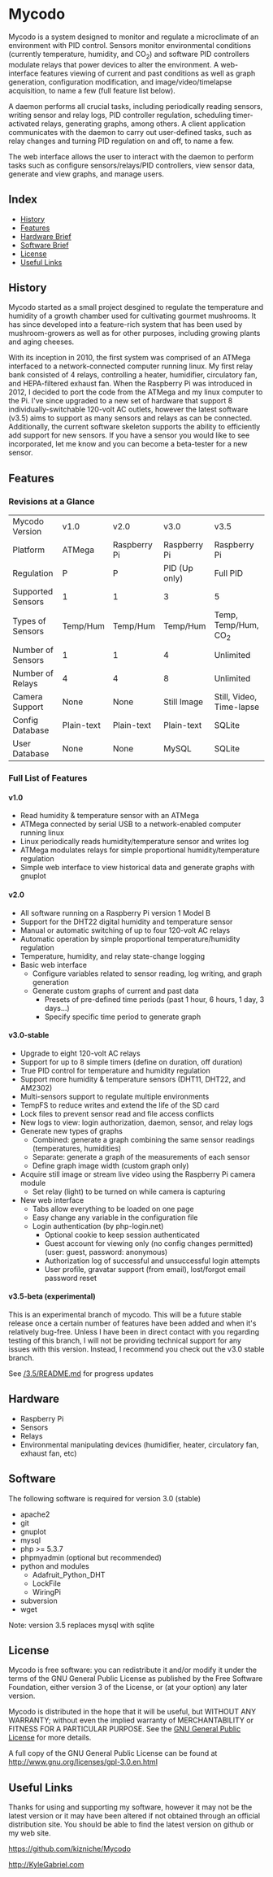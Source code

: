 # Mycodo

   Mycodo is a system designed to monitor and regulate a microclimate of an environment with PID control. Sensors monitor environmental conditions (currently temperature, humidity, and CO<sub>2</sub>) and software PID controllers modulate relays that power devices to alter the environment. A web-interface features viewing of current and past conditions as well as graph generation, configuration modification, and image/video/timelapse acquisition, to name a few (full feature list below).

   A daemon performs all crucial tasks, including periodically reading sensors, writing sensor and relay logs, PID controller regulation, scheduling timer-activated relays, generating graphs, among others. A client application communicates with the daemon to carry out user-defined tasks, such as relay changes and turning PID regulation on and off, to name a few.

   The web interface allows the user to interact with the daemon to perform tasks such as configure sensors/relays/PID controllers, view sensor data, generate and view graphs, and manage users.

## Index

+ [History](#history)
+ [Features](#feat)
+ [Hardware Brief](#hard-brief)
+ [Software Brief](#soft-brief)
+ [License](#license)
+ [Useful Links](#links)

<a name="history"></a>
## History

Mycodo started as a small project desgined to regulate the temperature and humidity of a growth chamber used for cultivating gourmet mushrooms. It has since developed into a feature-rich system that has been used by mushroom-growers as well as for other purposes, including growing plants and aging cheeses.

With its inception in 2010, the first system was comprised of an ATMega interfaced to a network-connected computer running linux. My first relay bank consisted of 4 relays, controlling a heater, humidifier, circulatory fan, and HEPA-filtered exhaust fan. When the Raspberry Pi was introduced in 2012, I decided to port the code from the ATMega and my linux computer to the Pi. I've since upgraded to a new set of hardware that support 8 individually-switchable 120-volt AC outlets, however the latest software (v3.5) aims to support as many sensors and relays as can be connected. Additionally, the current software skeleton supports the ability to efficiently add support for new sensors. If you have a sensor you would like to see incorporated, let me know and you can become a beta-tester for a new sensor.

<a name="feat"></a>
## Features

### Revisions at a Glance

<table>
    <tr>
        <td>
            Mycodo Version
        </td>
        <td>
            v1.0
        </td>
        <td>
            v2.0
        </td>
        <td>
            v3.0
        </td>
        <td>
            v3.5
        </td>
    </tr>
    <tr>
        <td>
            Platform
        </td>
        <td>
            ATMega
        </td>
        <td>
            Raspberry Pi
        </td>
        <td>
            Raspberry Pi
        </td>
        <td>
            Raspberry Pi
        </td>
    </tr>
    <tr>
        <td>
            Regulation
        </td>
        <td>
            P
        </td>
        <td>
            P
        </td>
        <td>
            PID (Up only)
        </td>
        <td>
            Full PID
        </td>
    </tr>
    <tr>
        <td>
            Supported Sensors
        </td>
        <td>
            1
        </td>
        <td>
            1
        </td>
        <td>
            3
        </td>
        <td>
            5
        </td>
    </tr>
    <tr>
        <td>
            Types of Sensors
        </td>
        <td>
            Temp/Hum
        </td>
        <td>
            Temp/Hum
        </td>
        <td>
            Temp/Hum
        </td>
        <td>
            Temp, Temp/Hum, CO<sub>2</sub>
        </td>
    </tr>
    <tr>
        <td>
            Number of Sensors
        </td>
        <td>
            1
        </td>
        <td>
            1
        </td>
        <td>
            4
        </td>
        <td>
            Unlimited
        </td>
    </tr>
    <tr>
        <td>
            Number of Relays
        </td>
        <td>
            4
        </td>
        <td>
            4
        </td>
        <td>
            8
        </td>
        <td>
            Unlimited
        </td>
    </tr>
    <tr>
        <td>
            Camera Support
        </td>
        <td>
            None
        </td>
        <td>
            None
        </td>
        <td>
            Still Image
        </td>
        <td>
            Still, Video, Time-lapse
        </td>
    </tr>
    <tr>
        <td>
            Config Database
        </td>
        <td>
            Plain-text
        </td>
        <td>
            Plain-text
        </td>
        <td>
            Plain-text
        </td>
        <td>
            SQLite
        </td>
    </tr>
    <tr>
        <td>
            User Database
        </td>
        <td>
            None
        </td>
        <td>
            None
        </td>
        <td>
            MySQL
        </td>
        <td>
            SQLite
        </td>
    </tr>
</table>

### Full List of Features

#### v1.0

* Read humidity & temperature sensor with an ATMega
* ATMega connected by serial USB to a network-enabled computer running linux
* Linux periodically reads humidity/temperature sensor and writes log
* ATMega modulates relays for simple proportional humidity/temperature regulation
* Simple web interface to view historical data and generate graphs with gnuplot

#### v2.0

* All software running on a Raspberry Pi version 1 Model B
* Support for the DHT22 digital humidity and temperature sensor
* Manual or automatic switching of up to four 120-volt AC relays
* Automatic operation by simple proportional temperature/humidity regulation
* Temperature, humidity, and relay state-change logging
* Basic web interface
  * Configure variables related to sensor reading, log writing, and graph generation
  * Generate custom graphs of current and past data
    * Presets of pre-defined time periods (past 1 hour, 6 hours, 1 day, 3 days...)
    * Specify specific time period to generate graph

#### v3.0-stable

* Upgrade to eight 120-volt AC relays
* Support for up to 8 simple timers (define on duration, off duration)
* True PID control for temperature and humidity regulation
* Support more humidity & temperature sensors (DHT11, DHT22, and AM2302)
* Multi-sensors support to regulate multiple environments
* TempFS to reduce writes and extend the life of the SD card
* Lock files to prevent sensor read and file access conflicts
* New logs to view: login authorization, daemon, sensor, and relay logs
* Generate new types of graphs
  * Combined: generate a graph combining the same sensor readings (temperatures, humidities)
  * Separate: generate a graph of the measurements of each sensor
  * Define graph image width (custom graph only)
* Acquire still image or stream live video using the Raspberry Pi camera module
  * Set relay (light) to be turned on while camera is capturing
* New web interface
  * Tabs allow everything to be loaded on one page
  * Easy change any variable in the configuration file
  * Login authentication (by php-login.net)
    * Optional cookie to keep session authenticated
    * Guest account for viewing only (no config changes permitted) (user: guest, password: anonymous)
    * Authorization log of successful and unsuccessful login attempts
    * User profile, gravatar support (from email), lost/forgot email password reset

#### v3.5-beta (experimental)

This is an experimental branch of mycodo. This will be a future stable release once a certain number of features have been added and when it's relatively bug-free. Unless I have been in direct contact with you regarding testing of this branch, I will not be providing technical support for any issues with this version. Instead, I recommend you check out the v3.0 stable branch.

See [/3.5/README.md](3.5/README.md) for progress updates

<a name="hard-brief"></a>
## Hardware

* Raspberry Pi
* Sensors
* Relays
* Environmental manipulating devices (humidifier, heater, circulatory fan, exhaust fan, etc)

<a name="soft-brief"></a>
## Software

The following software is required for version 3.0 (stable)

* apache2
* git
* gnuplot
* mysql
* php >= 5.3.7
* phpmyadmin (optional but recommended)
* python and modules
  * Adafruit_Python_DHT
  * LockFile
  * WiringPi
* subversion
* wget

Note: version 3.5 replaces mysql with sqlite

<a name="license"></a>
## License

Mycodo is free software: you can redistribute it and/or modify it under the terms of the GNU General Public License as published by the Free Software Foundation, either version 3 of the License, or (at your option) any later version.

Mycodo is distributed in the hope that it will be useful, but WITHOUT ANY WARRANTY; without even the implied warranty of MERCHANTABILITY or FITNESS FOR A PARTICULAR PURPOSE. See the [GNU General Public License](http://www.gnu.org/licenses/gpl-3.0.en.html) for more details.

A full copy of the GNU General Public License can be found at <a href="http://www.gnu.org/licenses/gpl-3.0.en.html" target="_blank">http://www.gnu.org/licenses/gpl-3.0.en.html</a>

<a name="links"></a>
## Useful Links

Thanks for using and supporting my software, however it may not be the latest version or it may have been altered if not obtained through an official distribution site. You should be able to find the latest version on github or my web site.

https://github.com/kizniche/Mycodo

http://KyleGabriel.com